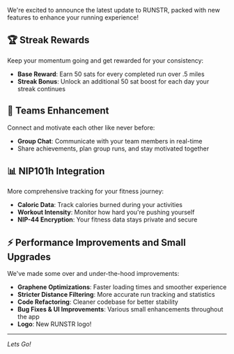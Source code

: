 We're excited to announce the latest update to RUNSTR, packed with new features to enhance your running experience!

## 🏆 Streak Rewards
Keep your momentum going and get rewarded for your consistency:
- **Base Reward**: Earn 50 sats for every completed run over .5 miles
- **Streak Bonus**: Unlock an additional 50 sat boost for each day your streak continues

## 👥 Teams Enhancement
Connect and motivate each other like never before:
- **Group Chat**: Communicate with your team members in real-time
- Share achievements, plan group runs, and stay motivated together

## 📊 NIP101h Integration
More comprehensive tracking for your fitness journey:
- **Caloric Data**: Track calories burned during your activities
- **Workout Intensity**: Monitor how hard you're pushing yourself
- **NIP-44 Encryption**: Your fitness data stays private and secure

## ⚡ Performance Improvements and Small Upgrades
We've made some over and under-the-hood improvements:
- **Graphene Optimizations**: Faster loading times and smoother experience
- **Stricter Distance Filtering**: More accurate run tracking and statistics
- **Code Refactoring**: Cleaner codebase for better stability
- **Bug Fixes & UI Improvements**: Various small enhancements throughout the app
- **Logo**: New RUNSTR logo!


---

*Lets Go!*